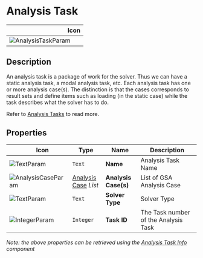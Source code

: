 # Analysis Task
<!--- This file has been auto-generated, do not change it manually! Edit the generator here: https://github.com/arup-group/GSA-Grasshopper/tree/main/DocsGeneration --->

|<img width="150"/> Icon |
| ----------- |
|![AnalysisTaskParam](./images/AnalysisTaskParam.png) |

## Description

An analysis task is a package of work for the solver. Thus we can have a static analysis task, a modal analysis task, etc. Each analysis task has one or more analysis case(s). The distinction is that the cases corresponds to result sets and define items such as loading (in the static case) while the task describes what the solver has to do.

Refer to [Analysis Tasks](/references/analysistasks.md) to read more.



## Properties

|<img width="20"/> Icon |<img width="200"/> Type |<img width="200"/> Name |<img width="1000"/> Description |
| ----------- | ----------- | ----------- | ----------- |
|![TextParam](./images/TextParam.png) |`Text` |**Name** |Analysis Task Name |
|![AnalysisCaseParam](./images/AnalysisCaseParam.png) |[Analysis Case](gsagh-analysis-case-parameter.md) _List_ |**Analysis Case(s)** |List of GSA Analysis Case |
|![TextParam](./images/TextParam.png) |`Text` |**Solver Type** |Solver Type |
|![IntegerParam](./images/IntegerParam.png) |`Integer` |**Task ID** |The Task number of the Analysis Task |

_Note: the above properties can be retrieved using the [Analysis Task Info](gsagh-analysis-task-info-component.md) component_
